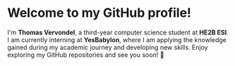 # Welcome to my GitHub profile!

I'm **Thomas Vervondel**, a third-year computer science student at **HE2B ESI**.
I am currently interning at **YesBabylon**, where I am applying the knowledge gained during my academic journey and developing new skills.
Enjoy exploring my GitHub repositories and see you soon! 🚀
